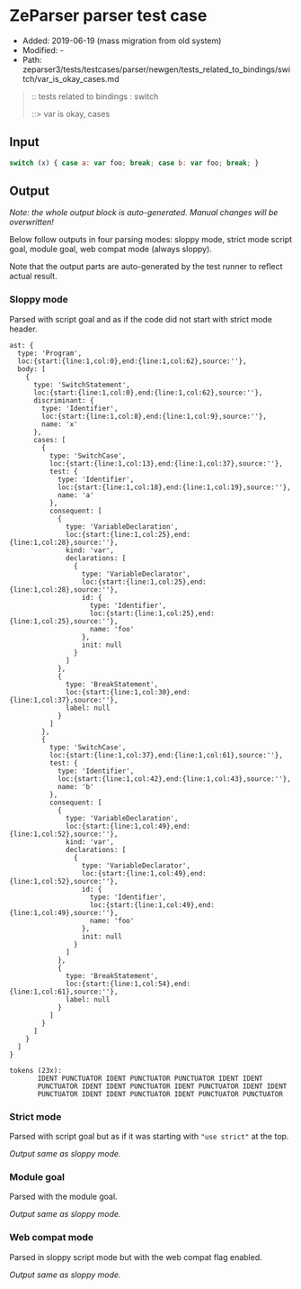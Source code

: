 # ZeParser parser test case

- Added: 2019-06-19 (mass migration from old system)
- Modified: -
- Path: zeparser3/tests/testcases/parser/newgen/tests_related_to_bindings/switch/var_is_okay_cases.md

> :: tests related to bindings : switch
>
> ::> var is okay, cases

## Input

`````js
switch (x) { case a: var foo; break; case b: var foo; break; }
`````

## Output

_Note: the whole output block is auto-generated. Manual changes will be overwritten!_

Below follow outputs in four parsing modes: sloppy mode, strict mode script goal, module goal, web compat mode (always sloppy).

Note that the output parts are auto-generated by the test runner to reflect actual result.

### Sloppy mode

Parsed with script goal and as if the code did not start with strict mode header.

`````
ast: {
  type: 'Program',
  loc:{start:{line:1,col:0},end:{line:1,col:62},source:''},
  body: [
    {
      type: 'SwitchStatement',
      loc:{start:{line:1,col:0},end:{line:1,col:62},source:''},
      discriminant: {
        type: 'Identifier',
        loc:{start:{line:1,col:8},end:{line:1,col:9},source:''},
        name: 'x'
      },
      cases: [
        {
          type: 'SwitchCase',
          loc:{start:{line:1,col:13},end:{line:1,col:37},source:''},
          test: {
            type: 'Identifier',
            loc:{start:{line:1,col:18},end:{line:1,col:19},source:''},
            name: 'a'
          },
          consequent: [
            {
              type: 'VariableDeclaration',
              loc:{start:{line:1,col:25},end:{line:1,col:28},source:''},
              kind: 'var',
              declarations: [
                {
                  type: 'VariableDeclarator',
                  loc:{start:{line:1,col:25},end:{line:1,col:28},source:''},
                  id: {
                    type: 'Identifier',
                    loc:{start:{line:1,col:25},end:{line:1,col:25},source:''},
                    name: 'foo'
                  },
                  init: null
                }
              ]
            },
            {
              type: 'BreakStatement',
              loc:{start:{line:1,col:30},end:{line:1,col:37},source:''},
              label: null
            }
          ]
        },
        {
          type: 'SwitchCase',
          loc:{start:{line:1,col:37},end:{line:1,col:61},source:''},
          test: {
            type: 'Identifier',
            loc:{start:{line:1,col:42},end:{line:1,col:43},source:''},
            name: 'b'
          },
          consequent: [
            {
              type: 'VariableDeclaration',
              loc:{start:{line:1,col:49},end:{line:1,col:52},source:''},
              kind: 'var',
              declarations: [
                {
                  type: 'VariableDeclarator',
                  loc:{start:{line:1,col:49},end:{line:1,col:52},source:''},
                  id: {
                    type: 'Identifier',
                    loc:{start:{line:1,col:49},end:{line:1,col:49},source:''},
                    name: 'foo'
                  },
                  init: null
                }
              ]
            },
            {
              type: 'BreakStatement',
              loc:{start:{line:1,col:54},end:{line:1,col:61},source:''},
              label: null
            }
          ]
        }
      ]
    }
  ]
}

tokens (23x):
       IDENT PUNCTUATOR IDENT PUNCTUATOR PUNCTUATOR IDENT IDENT
       PUNCTUATOR IDENT IDENT PUNCTUATOR IDENT PUNCTUATOR IDENT IDENT
       PUNCTUATOR IDENT IDENT PUNCTUATOR IDENT PUNCTUATOR PUNCTUATOR
`````

### Strict mode

Parsed with script goal but as if it was starting with `"use strict"` at the top.

_Output same as sloppy mode._

### Module goal

Parsed with the module goal.

_Output same as sloppy mode._

### Web compat mode

Parsed in sloppy script mode but with the web compat flag enabled.

_Output same as sloppy mode._
